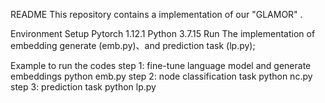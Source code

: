 README
This repository contains a implementation of our "GLAMOR" .

Environment Setup
Pytorch 1.12.1
Python 3.7.15
Run
The implementation of embedding generate (emb.py)、and prediction task (lp.py);

Example to run the codes
step 1: fine-tune language model and generate embeddings
python emb.py
step 2: node classification task
python nc.py
step 3: prediction task
python lp.py
